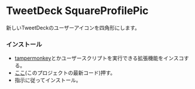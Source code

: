 # TweetDeck SquareProfilePic

新しいTweetDeckのユーザーアイコンを四角形にします。  


### インストール
- [tampermonkey](https://www.tampermonkey.net/)とかユーザースクリプトを実行できる拡張機能をインスコする。
- [ここ](https://github.com/oz0820/browser-userscript/raw/main/tweetdeck-pop-up-remover/tweetdeck-pop-up-remover.user.js)(このプロジェクトの最新コード)押す。
- 指示に従ってインストール。